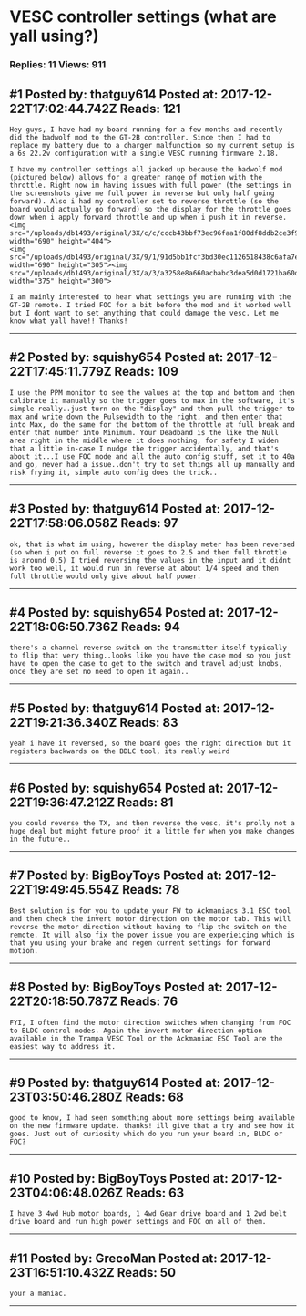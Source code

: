 # VESC controller settings (what are yall using?)

### Replies: 11 Views: 911

## \#1 Posted by: thatguy614 Posted at: 2017-12-22T17:02:44.742Z Reads: 121

```
Hey guys, I have had my board running for a few months and recently did the badwolf mod to the GT-2B controller. Since then I had to replace my battery due to a charger malfunction so my current setup is a 6s 22.2v configuration with a single VESC running firmware 2.18. 

I have my controller settings all jacked up because the badwolf mod (pictured below) allows for a greater range of motion with the throttle. Right now im having issues with full power (the settings in the screenshots give me full power in reverse but only half going forward). Also i had my controller set to reverse throttle (so the board would actually go forward) so the display for the throttle goes down when i apply forward throttle and up when i push it in reverse. <img src="/uploads/db1493/original/3X/c/c/cccb43bbf73ec96faa1f80df8ddb2ce3f9211cbd.png" width="690" height="404">
<img src="/uploads/db1493/original/3X/9/1/91d5bb1fcf3bd30ec1126518438c6afa7ee56dde.png" width="690" height="305"><img src="/uploads/db1493/original/3X/a/3/a3258e8a660acbabc3dea5d0d1721ba60dd53b99.jpeg" width="375" height="300">

I am mainly interested to hear what settings you are running with the GT-2B remote. I tried FOC for a bit before the mod and it worked well but I dont want to set anything that could damage the vesc. Let me know what yall have!! Thanks!
```

---
## \#2 Posted by: squishy654 Posted at: 2017-12-22T17:45:11.779Z Reads: 109

```
I use the PPM monitor to see the values at the top and bottom and then calibrate it manually so the trigger goes to max in the software, it's simple really..just turn on the "display" and then pull the trigger to max and write down the Pulsewidth to the right, and then enter that into Max, do the same for the bottom of the throttle at full break and enter that number into Minimum. Your Deadband is the like the Null area right in the middle where it does nothing, for safety I widen that a little in-case I nudge the trigger accidentally, and that's about it...I use FOC mode and all the auto config stuff, set it to 40a and go, never had a issue..don't try to set things all up manually and risk frying it, simple auto config does the trick..
```

---
## \#3 Posted by: thatguy614 Posted at: 2017-12-22T17:58:06.058Z Reads: 97

```
ok, that is what im using, however the display meter has been reversed (so when i put on full reverse it goes to 2.5 and then full throttle is around 0.5) I tried reversing the values in the input and it didnt work too well, it would run in reverse at about 1/4 speed and then full throttle would only give about half power.
```

---
## \#4 Posted by: squishy654 Posted at: 2017-12-22T18:06:50.736Z Reads: 94

```
there's a channel reverse switch on the transmitter itself typically to flip that very thing..looks like you have the case mod so you just have to open the case to get to the switch and travel adjust knobs, once they are set no need to open it again..
```

---
## \#5 Posted by: thatguy614 Posted at: 2017-12-22T19:21:36.340Z Reads: 83

```
yeah i have it reversed, so the board goes the right direction but it registers backwards on the BDLC tool, its really weird
```

---
## \#6 Posted by: squishy654 Posted at: 2017-12-22T19:36:47.212Z Reads: 81

```
you could reverse the TX, and then reverse the vesc, it's prolly not a huge deal but might future proof it a little for when you make changes in the future..
```

---
## \#7 Posted by: BigBoyToys Posted at: 2017-12-22T19:49:45.554Z Reads: 78

```
Best solution is for you to update your FW to Ackmaniacs 3.1 ESC tool and then check the invert motor direction on the motor tab. This will reverse the motor direction without having to flip the switch on the remote. It will also fix the power issue you are experieicing which is that you using your brake and regen current settings for forward motion.
```

---
## \#8 Posted by: BigBoyToys Posted at: 2017-12-22T20:18:50.787Z Reads: 76

```
FYI, I often find the motor direction switches when changing from FOC to BLDC control modes. Again the invert motor direction option available in the Trampa VESC Tool or the Ackmaniac ESC Tool are the easiest way to address it.
```

---
## \#9 Posted by: thatguy614 Posted at: 2017-12-23T03:50:46.280Z Reads: 68

```
good to know, I had seen something about more settings being available on the new firmware update. thanks! ill give that a try and see how it goes. Just out of curiosity which do you run your board in, BLDC or FOC?
```

---
## \#10 Posted by: BigBoyToys Posted at: 2017-12-23T04:06:48.026Z Reads: 63

```
I have 3 4wd Hub motor boards, 1 4wd Gear drive board and 1 2wd belt drive board and run high power settings and FOC on all of them.
```

---
## \#11 Posted by: GrecoMan Posted at: 2017-12-23T16:51:10.432Z Reads: 50

```
your a maniac.
```

---
